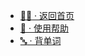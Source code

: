* [:running_man: · 返回首页](/)
* [:guide_dog: · 使用帮助](other/guider.md)
* [:abc: · 背单词](https://shenchuanli.github.io/qwerty ':target=_blank')
